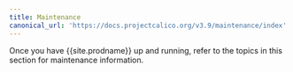 ```yaml
---
title: Maintenance
canonical_url: 'https://docs.projectcalico.org/v3.9/maintenance/index'
---
```


Once you have {{site.prodname}} up and running, refer to the topics in this section for
maintenance information.
